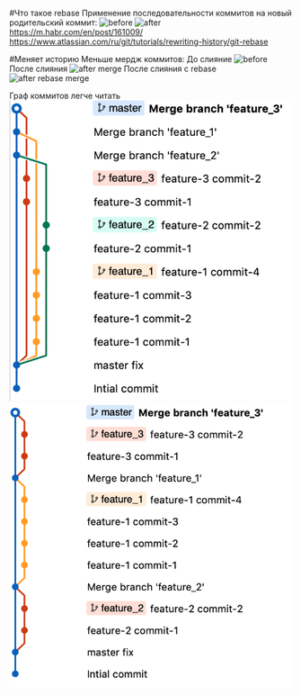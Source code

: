 #Что такое rebase
Применение последовательности коммитов на новый родительский коммит:
![before](https://habrastorage.org/r/w1560/storage2/d15/f9c/605/d15f9c605c1701890cdd8a9b3a1f9d80.png)
![after](https://habrastorage.org/r/w1560/storage2/025/9c0/a2a/0259c0a2acf089365cc677c6c2824473.png)
    https://m.habr.com/en/post/161009/
    https://www.atlassian.com/ru/git/tutorials/rewriting-history/git-rebase

#Меняет историю
Меньше мердж коммитов:
До слияние
![before](http://i.imgur.com/8Wyixm5.png)
После слияния
![after merge](http://i.imgur.com/dz09mAc.png)
После слияния с rebase
![after rebase merge](http://i.imgur.com/32eE7g2.png)

Граф коммитов легче читать
![merges](/branch.png)
![rebases](/rebase.png)

